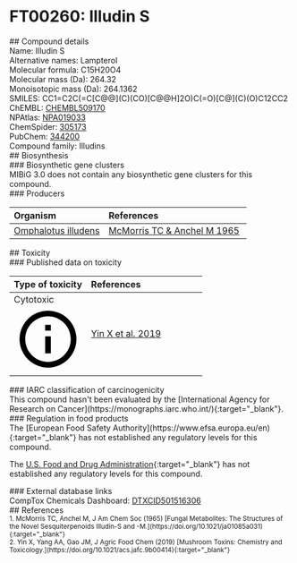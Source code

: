 
# FT00260: Illudin S
<div class="molecule_image" style="float:left">
<img data-smiles= CC1=C2C(=C[C@@](C)(CO)[C@@H]2O)C(=O)[C@](C)(O)C12CC2 data-smiles-options="{ 'width': 350, 'height': 350 }" />
</div>
## Compound details
<div style="overflow:hidden">
Name: Illudin S<br>
    Alternative names: Lampterol<br>
Molecular formula: C15H20O4<br>
Molecular mass (Da): 264.32<br>
Monoisotopic mass (Da): 264.1362<br>
<div class="break_all">
SMILES: CC1=C2C(=C[C@@](C)(CO)[C@@H]2O)C(=O)[C@](C)(O)C12CC2<br>
</div>
        ChEMBL: <a href=https://www.ebi.ac.uk/chembl/compound_report_card/CHEMBL509170 target="_blank">CHEMBL509170</a><br>
        NPAtlas: <a href=https://www.npatlas.org/explore/compounds/NPA019033 target="_blank">NPA019033</a><br>
        ChemSpider: <a href=https://www.chemspider.com/Chemical-Structure.305173.html target="_blank">305173</a><br>
        PubChem: <a href=https://pubchem.ncbi.nlm.nih.gov/compound/344200 target="_blank">344200</a><br>
    Compound family: Illudins<br>
</div>

<div markdown="block" class="section">
## Biosynthesis
<div markdown="block" class="subsection">
### Biosynthetic gene clusters
<div markdown="block" class="indented_block">
MIBiG 3.0 does not contain any biosynthetic gene clusters for this compound.
</div>
</div>

<div markdown="block" class="subsection">
### Producers
<table>
<thead>
<tr>
<th style="text-align: left;" role="columnheader" width="40%" data-sort-default>Organism</th>
<th style="text-align: left;" role="columnheader" width="60%">References</th>
</tr>
</thead>
        <tr>
        <td style="text-align: left;"><a href="https://www.ncbi.nlm.nih.gov/Taxonomy/Browser/wwwtax.cgi?mode=Info&id=85975" target="_blank">Omphalotus illudens</a></td>
        <td style="text-align: left;"><a href="#REF00450">McMorris TC &amp; Anchel M 1965</a></td>
        </tr>
</table>
</div>
</div>

<div markdown="block" class="section">
## Toxicity
<div markdown="block" class="subsection">
### Published data on toxicity
<table>
<thead>
<tr>
<th style="text-align: left;" role="columnheader" width="40%" data-sort-default>Type of toxicity</th>
<th style="text-align: left;" role="columnheader" width="60%">References</th>
</tr>
</thead>
<tbody>
<tr>
<td style="text-align: left;">Cytotoxic <span class="twemoji" title="Toxic to cells"><svg xmlns="http://www.w3.org/2000/svg" viewBox="0 0 24 24"><path d="M11 9h2V7h-2m1 13c-4.41 0-8-3.59-8-8s3.59-8 8-8 8 3.59 8 8-3.59 8-8 8m0-18A10 10 0 0 0 2 12a10 10 0 0 0 10 10 10 10 0 0 0 10-10A10 10 0 0 0 12 2m-1 15h2v-6h-2v6Z"></path></svg></span></td>
<td style="text-align: left;"><a href="#REF00192">Yin X et al. 2019</a></td>
</tr>
</tbody>
</table>
</div>

<div markdown="block" class="subsection">
### IARC classification of carcinogenicity
<div markdown="block" class="indented_block">
This compound hasn't been evaluated by the [International Agency for Research on Cancer](https://monographs.iarc.who.int/){:target="_blank"}.<br>
</div>
</div>

<div markdown="block" class="subsection">
### Regulation in food products
<div markdown="block" class="indented_block">
The [European Food Safety Authority](https://www.efsa.europa.eu/en){:target="_blank"} has not established any regulatory levels for this compound. <br>

The [U.S. Food and Drug Administration](https://www.fda.gov/){:target="_blank"} has not established any regulatory levels for this compound. <br>

</div>
</div>

<div markdown="block" class="subsection">
### External database links
<div markdown="block" class="indented_block">
CompTox Chemicals Dashboard: <a href=https://comptox.epa.gov/dashboard/chemical/details/DTXCID501516306 target="_blank">DTXCID501516306</a><br>
</div>
</div>
</div>

<div markdown="block" class="section">
## References
<div markdown="block" style="font-size: smaller;">
<span id=REF00450>
1. McMorris TC, Anchel M, J Am Chem Soc (1965) [Fungal Metabolites: The Structures of the Novel Sesquiterpenoids Illudin-S and -M.](https://doi.org/10.1021/ja01085a031){:target="_blank"}<br>
</span>

<span id=REF00192>
2. Yin X, Yang AA, Gao JM, J Agric Food Chem (2019) [Mushroom Toxins: Chemistry and Toxicology.](https://doi.org/10.1021/acs.jafc.9b00414){:target="_blank"}<br>
</span>

</div>
</div>

<script type="text/javascript" src="https://unpkg.com/smiles-drawer@2.0.1/dist/smiles-drawer.min.js"></script>
<script>
    SmiDrawer.apply();
</script>